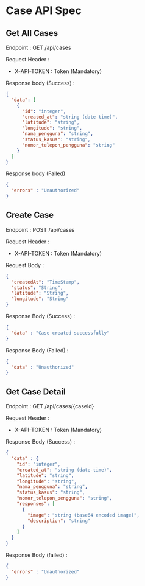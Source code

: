 # Case API Spec

## Get All Cases

Endpoint : GET /api/cases

Request Header :

- X-API-TOKEN : Token (Mandatory)

Response body (Success) :
```json 
{
  "data": [
    {
      "id": "integer",
      "created_at": "string (date-time)",
      "latitude": "string",
      "longitude": "string",
      "nama_pengguna": "string",
      "status_kasus": "string",
      "nomor_telepon_pengguna": "string"
    }
  ]
}
```

Response body (Failed) 

```json
{
  "errors" : "Unauthorized"
}
```

## Create Case

Endpoint : POST /api/cases

Request Header :

- X-API-TOKEN : Token (Mandatory)

Request Body : 
```json
{
  "createdAt": "TimeStamp",
  "status": "String",
  "latitude": "String",
  "longitude": "String"
}
```

Response Body (Success) :
```json
{
  "data" : "Case created successfully"
}
```

Response Body (Failed) : 
```json
{
  "data" : "Unauthorized"
}
```

## Get Case Detail 

Endpoint  : GET /api/cases/{caseId}

Request Header :

- X-API-TOKEN : Token (Mandatory)

Response Body (Success) :

```json
{
  "data" : {
    "id": "integer",
    "created_at": "string (date-time)",
    "latitude": "string",
    "longitude": "string",
    "nama_pengguna": "string",
    "status_kasus": "string",
    "nomor_telepon_pengguna": "string",
    "responses": [
      {
        "image": "string (base64 encoded image)",
        "description": "string"
      }
    ]
  }
}
```

Response Body (failed) :

```json
{
  "errors" : "Unauthorized"
}
```




